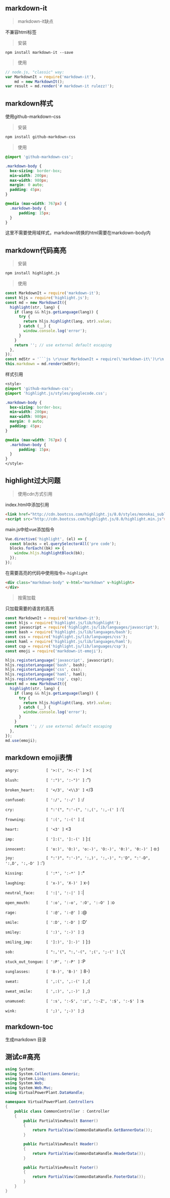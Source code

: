 ## markdown-it

>markdown-it缺点

不兼容html标签

> 安装

```
npm install markdown-it --save

```

> 使用

```js
// node.js, "classic" way:
var MarkdownIt = require('markdown-it'),
    md = new MarkdownIt();
var result = md.render('# markdown-it rulezz!');
```

## markdown样式

使用github-markdown-css

> 安装

```bash
npm install github-markdown-css
```

> 使用

```css
@import 'github-markdown-css';

.markdown-body {
  box-sizing: border-box;
  min-width: 200px;
  max-width: 980px;
  margin: 0 auto;
  padding: 45px;
}

@media (max-width: 767px) {
  .markdown-body {
      padding: 15px;
  }
}

```

这里不需要使用域样式，markdown转换的html需要在markdown-body内

## markdown代码高亮

> 安装

```bash
npm install highlight.js
```

>使用

```js
const MarkdownIt = require('markdown-it');
const hljs = require('highlight.js');
const md = new MarkdownIt({
  highlight(str, lang) {
    if (lang && hljs.getLanguage(lang)) {
      try {
        return hljs.highlight(lang, str).value;
      } catch (__) {
        window.console.log('error');
      }
    }
    return ''; // use external default escaping
  },
});
const mdStr = '```js \r\nvar MarkdownIt = require(\'markdown-it\')\r\n ```\r\n # markdown-it rulezz! \r\n# markdown-it rulezz!\r\n    test';
this.markdown = md.render(mdStr);
```
样式引用
```css
<style>
@import 'github-markdown-css';
@import 'highlight.js/styles/googlecode.css';

.markdown-body {
  box-sizing: border-box;
  min-width: 200px;
  max-width: 980px;
  margin: 0 auto;
  padding: 45px;
}

@media (max-width: 767px) {
  .markdown-body {
      padding: 15px;
  }
}
</style>
```

## highlight过大问题

>使用cdn方式引用

index.html中添加引用
```html
<link href="http://cdn.bootcss.com/highlight.js/8.0/styles/monokai_sublime.min.css" rel="stylesheet">  
<script src="http://cdn.bootcss.com/highlight.js/8.0/highlight.min.js"></script> 
```

main.js中给vue添加指令
```js
Vue.directive('highlight', (el) => {
  const blocks = el.querySelectorAll('pre code');
  blocks.forEach((bk) => {
    window.hljs.highlightBlock(bk);
  });
});
```
在需要高亮的代码中使用指令`v-highlight`

```html
<div class="markdown-body" v-html="markdown" v-highlight>
</div>
```

>按需加载

只加载需要的语言的高亮

```javascript
const MarkdownIt = require('markdown-it');
const hljs = require('highlight.js/lib/highlight');
const javascript = require('highlight.js/lib/languages/javascript');
const bash = require('highlight.js/lib/languages/bash');
const css = require('highlight.js/lib/languages/css');
const haml = require('highlight.js/lib/languages/haml');
const csp = require('highlight.js/lib/languages/csp');
const emoji = require('markdown-it-emoji');

hljs.registerLanguage('javascript', javascript);
hljs.registerLanguage('bash', bash);
hljs.registerLanguage('css', css);
hljs.registerLanguage('haml', haml);
hljs.registerLanguage('csp', csp);
const md = new MarkdownIt({
  highlight(str, lang) {
    if (lang && hljs.getLanguage(lang)) {
      try {
        return hljs.highlight(lang, str).value;
      } catch (__) {
        window.console.log('error');
      }
    }
    return ''; // use external default escaping
  },
});
md.use(emoji);
```
## markdown emoji表情

  `angry:            [ '>:(', '>:-(' ]` >:(

  `blush:            [ ':")', ':-")' ]` :")

  `broken_heart:     [ '</3', '<\\3' ]` </3

  `confused:         [ ':/', ':-/' ]` :/
 
  `cry:              [ ":'(", ":'-(", ':,(', ':,-(' ]` :'(

  `frowning:         [ ':(', ':-(' ]` :(

  `heart:            [ '<3' ]` <3

  `imp:              [ ']:(', ']:-(' ]` ]:(

  `innocent:         [ 'o:)', 'O:)', 'o:-)', 'O:-)', '0:)', '0:-)' ]` o:)

  `joy:              [ ":')", ":'-)", ':,)', ':,-)', ":'D", ":'-D", ':,D', ':,-D' ]` :')

  `kissing:          [ ':*', ':-*' ]` :*

  `laughing:         [ 'x-)', 'X-)' ]` x-)

  `neutral_face:     [ ':|', ':-|' ]` :|

  `open_mouth:       [ ':o', ':-o', ':O', ':-O' ]` :o

  `rage:             [ ':@', ':-@' ]` :@

  `smile:            [ ':D', ':-D' ]` :D'

  `smiley:           [ ':)', ':-)' ]` :)

  `smiling_imp:      [ ']:)', ']:-)' ]` ]:)

  `sob:              [ ":,'(", ":,'-(", ';(', ';-(' ]` :,'(

  `stuck_out_tongue: [ ':P', ':-P' ]` :P

  `sunglasses:       [ '8-)', 'B-)' ]` 8-)

  `sweat:            [ ',:(', ',:-(' ]` ,:(

  `sweat_smile:      [ ',:)', ',:-)' ]` ,:)

  `unamused:         [ ':s', ':-S', ':z', ':-Z', ':$', ':-$' ]` :s

  `wink:             [ ';)', ';-)' ]` ;)

## markdown-toc
生成markdown 目录


## 测试c#高亮

```csharp
using System;
using System.Collections.Generic;
using System.Linq;
using System.Web;
using System.Web.Mvc;
using VirtualPowerPlant.DataHandle;

namespace VirtualPowerPlant.Controllers
{
    public class CommonController : Controller
    {
        public PartialViewResult Banner()
        {
            return PartialView(CommonDataHandle.GetBannerData());
        }

        public PartialViewResult Header()
        {
            return PartialView(CommonDataHandle.HeaderData());
        }

        public PartialViewResult Footer()
        {
            return PartialView(CommonDataHandle.FooterData());
        }
    }
}
```